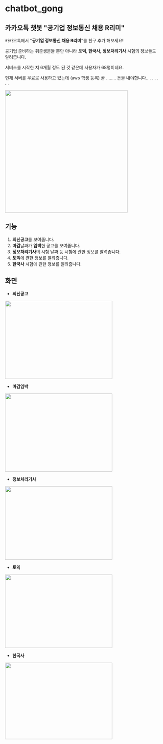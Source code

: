 # chatbot_gong



## 카카오톡 챗봇 "공기업 정보통신 채용 R리미"

카카오톡에서 "**공기업 정보통신 채용 R리미**"를 친구 추가 해보세요!

공기업 준비하는 취준생분들 뿐만 아니라 **토익, 한국사, 정보처리기사** 시험의 정보들도 알려줍니다.

서비스를 시작한 지 6개월 정도 된 것 같은데 사용자가 68명이네요.

현재 서버를 무료로 사용하고 있는데 (aws 학생 등록) 곧 ........ 돈을 내야합니다.. . . . . . . 

<img src="https://user-images.githubusercontent.com/29877240/104429425-f197a700-55c8-11eb-9710-ae2af6995761.png" width="400px" height="400px"></img>

   

   

## 기능

1. **최신공고**를 보여줍니다.
2. **마감**날짜가 **임박**한 공고를 보여줍니다.
3. **정보처리기사**의 시험 날짜 등 시험에 관한 정보를 알려줍니다.
4. **토익**에 관한 정보를 알려줍니다.
5. **한국사** 시험에 관한 정보를 알려줍니다.  

   

   

## 화면

- **최신공고**

<img src="https://user-images.githubusercontent.com/29877240/104430545-27895b00-55ca-11eb-93b2-b224512798e8.png" width="350px" height="255px">

   



- **마감임박**

<img src="https://user-images.githubusercontent.com/29877240/104430779-7b943f80-55ca-11eb-9166-46cc9f8b5d96.png" width="350px" height="255px">

   



- **정보처리기사**

<img src="https://user-images.githubusercontent.com/29877240/104430836-8d75e280-55ca-11eb-8131-e36d49ed0b34.png" width="350px" height="240px">

   



- **토익**

<img src="https://user-images.githubusercontent.com/29877240/104431004-c1510800-55ca-11eb-9528-26477c17704f.png" width="350px" height="240px">

   



- **한국사**

<img src="https://user-images.githubusercontent.com/29877240/104431095-d9c12280-55ca-11eb-9332-bb4e11cb99e7.png" width="350px" height="250px">

